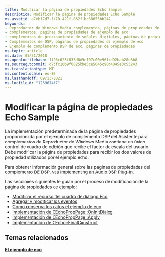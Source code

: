 ```yaml
---
title: Modificar la página de propiedades Echo Sample
description: Modificar la página de propiedades Echo Sample
ms.assetid: a7ebf7d7-1f70-421f-862f-bc60655bb242
keywords:
- Reproductor de Windows Media complementos, páginas de propiedades de ejemplo echo
- complementos, páginas de propiedades de ejemplo de eco
- complementos de procesamiento de señales digitales, páginas de propiedades de ejemplo de eco
- Complementos de DSP, páginas de propiedades de ejemplo de eco
- Ejemplo de complemento DSP de eco, páginas de propiedades
ms.topic: article
ms.date: 05/31/2018
ms.openlocfilehash: 1f16c623f833d8d9c107c00e96fed92bab28e8b8
ms.sourcegitcommit: d75fc10b9f0825bbe5ce5045c90d4045e3c53243
ms.translationtype: MT
ms.contentlocale: es-ES
ms.lasthandoff: 09/13/2021
ms.locfileid: "126967467"
---
```

# <a name="modifying-the-echo-sample-property-page"></a>Modificar la página de propiedades Echo Sample

La implementación predeterminada de la página de propiedades proporcionada por el ejemplo de complemento DSP del Asistente para complementos de Reproductor de Windows Media contiene un único control de cuadro de edición que recibe el factor de escala del usuario. Debe modificar la página de propiedades para recibir los dos valores de propiedad utilizados por el ejemplo echo.

Para obtener información general sobre las páginas de propiedades del complemento DE DSP, vea [Implementing an Audio DSP Plug-in](implementing-an-audio-dsp-plug-in.md).

Las secciones siguientes le guían por el proceso de modificación de la página de propiedades de ejemplo:

-   [Modificar el recurso del cuadro de diálogo Eco](modifying-the-echo-dialog-resource.md)
-   [Agregar y modificar los eventos](adding-and-modifying-the-events.md)
-   [Cómo conserva los datos el ejemplo de eco](how-the-echo-sample-persists-data.md)
-   [Implementación de CEchoPropPage::OnInitDialog](implementing-cechoproppage--oninitdialog.md)
-   [Implementación de CEchoPropPage::Apply](implementing-cechoproppage--apply.md)
-   [Implementación de CEcho::FinalConstruct](implementing-cecho--finalconstruct.md)

## <a name="related-topics"></a>Temas relacionados

<dl> <dt>

[**El ejemplo de eco**](the-echo-sample.md)
</dt> </dl>

 

 




